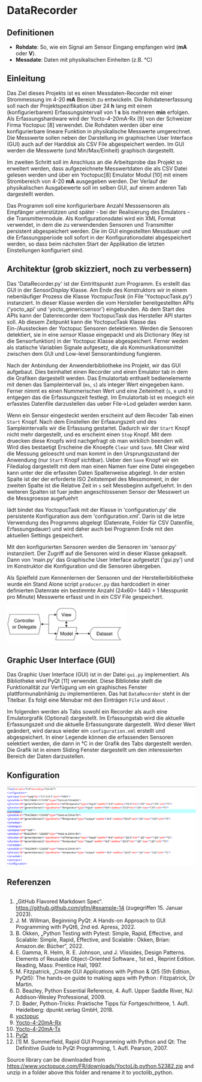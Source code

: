 # DataRecorder

## Definitionen
- **Rohdate**: So, wie ein Signal am Sensor Eingang empfangen wird (**mA** oder **V**).
- **Messdate**: Daten mit physikalischen Einheiten (z.B. °C)

## Einleitung
Das Ziel dieses Projekts ist es einen Messdaten-Recorder mit einer Strommessung im 4-20 **mA** Bereich zu entwickeln. Die Rohdatenerfassung  soll nach der Projektspezifikation über 24 **h** lang mit einem (konfigurierbarem) Erfassungsintervall von 1 **s** bis mehreren **min** erfolgen. Als Erfassungshardware wird der Yocto-4-20mA-Rx [9] von der Schweizer Firma Yoctopuc [8] verwendet. Die Rohdaten werden über eine konfigurierbare lineare Funktion in physikalische Messwerte umgerechnet. Die Messwerte sollen neben der Darstellung im graphischen User Interface (GUI) auch auf der Harddisk als CSV File abgespeichert werden. Im GUI werden die Messwerte (und Min/Max/Einheit) graphisch dargestellt.

Im zweiten Schritt soll im Anschluss an die Arbeitsprobe das Projekt so erweitert werden, dass aufgezeichnete Messwertdaten die als CSV Datei gelesen werden und über ein Yoctopuc[8] Emulator Modul [10] mit einem Strombereich von 4-20 **mA** ausgegeben werden. Der Verlauf der physikalischen Ausgabewerte soll im selben GUI, auf einem anderen Tab dargestellt werden.

Das Programm soll eine konfigurierbare Anzahl Messsensoren als Empfänger unterstützen und später - bei der Realisierung des Emulators - die Transmittermodule. Als Konfigurationsdatei wird ein XML Format verwendet, in dem die zu verwendenden Sensoren und Transmitter persistent abgespeichert werden. Die im GUI eingestellten Messdauer und die Erfassungsperiode soll sofort in der Konfigurationsdatei abgespeichert werden, so dass beim nächsten Start der Applikation die letzten Einstellungen konfiguriert sind.

## Architektur (grob skizziert, noch zu verbessern)
Das 'DataRecorder.py' ist der Eintrittspunkt zum Programm. Es erstellt das GUI in der *SensorDisplay* Klasse. Am Ende des Konstruktors wir in einem nebenläufiger Prozess die Klasse *YoctopucTask* (in File 'YoctopucTask.py') instanziert. In dieser Klasse werden die vom Hersteller bereitgestellten APIs ('yocto_api' und 'yocto_genericsensor') eingebunden. Ab dem Start des APIs kann der Datenrecorder dem YoctopucTask das Hersteller API starten soll. Ab diesem Zeitpunkt kann die YoctopucTask Klasse das Ein-/Ausstecken der Yoctopuc Sensoren detektieren. Werden die Sensoren detektiert, sie in eine *sensor* Klasse eingepackt und als Dictionary (Key ist die Sensorfunktion) in der Yoctopuc Klasse abgespeichert. Ferner weden  als statische Variablen Signale aufgesetz, die als Kommunikationsmittel zwischen dem GUI und Low-level Sensoranbindung fungieren.

Nach der Anbindung der Anwenderbibliotheke ins Projekt, wir das GUI aufgebaut. Dies beinhaltet einen Recorder und einen Emulator tab in dem die Grafiken dargestellt werden. Das Emulatortab enthaelt bedienelemente mit denen das Sampleintervall (`ms`, `s`)  als integer Wert eingegeben kann. Ferner nimmt es einen Nummerischen Wert und eine Zeiteinheit (`s`, `m` und `h`) entgegen das die Erfassungszeit festlegt. Im Emulatortab ist es moegich ein erfasstes Datenfile darzustellen das ueber File->Lod geladen werden kann.

Wenn ein Sensor eingesteckt werden erscheint auf dem Recoder Tab einen `Start` Knopf. Nach dem Einstellen der Erfaaungszeit und des Sampleintervalls wir die Erfassung gestartet. Dadurch wir der `Start` Knopf nicht mehr dargestellt, und es erscheint einen `Stop` Knopf. Mit dem druecken diese Knopfs wird nachgefragt ob man wirkilich beenden will. Wird dies bestaetigt Erscheine die Knoepfe `Clear` und `Save`. Mit Clear wird die Messung geloescht und man kommt in den Ursprungszustand der Anwendung (nur `Start` Knopf sichtbar). Ueber den `Save` Knopf wir ein Filedialog dargestellt mit dem man einen Namen fuer eine Datei eingegeben kann unter der die erfassten Daten Spaltenweise abgelegt. In der ersten Spalte ist der der erforderte ISO Zeitstempel des Messmoment, in der zweiten Spalte ist die Relative Zeit in `s` seit Messbeginn aufgefuehrt. In den weiteren Spalten ist fuer jeden angeschlossenen Sensor der Messwert un die Messgroesse augefuehrt

lädt bindet das YoctopucTask  mit der Klasse in 'configuration.py' die persistente Konfiguration aus dem 'configuration.xml'. Darin ist die letze Verwendung des Programms abgelegt (Datenrate, Folder für CSV Datenfile, Erfassungsdauer) und wird daher auch bei Programm Ende mit den aktuellen Settings gespeichert.

Mit den konfigurierten Sensoren werden die Sensoren im 'sensor.py' instanziiert. Der Zugriff auf die Sensoren wird in dieser Klasse gekapselt. Dann von 'main.py' das Graphische User Interface aufgesetzt ('gui.py') und im Konstruktor die Konfiguration und die Sensoren übergeben.

Als Spielfeld zum Kennenlernen der Sensoren und der Herstellerbibliotheke wurde ein Stand Alone script `producer.py` das hardcodiert in einer definierten Datenrate ein bestimmte Anzahl (24x60= 1440 = 1 Messpunkt pro Minute) Messwerte erfasst und in ein CSV File gespeichert.

![Model View Controller Aufbau](./mvc.png)

## Graphic User Interface (GUI)
Das Graphic User Interface (GUI) ist in der Datei `gui.py` implementiert. Als Bibliotheke wird PyQt [11] verwendet. Diese Biblioteke stellt die Funktionalität zur Verfügung um ein graphisches Fenster plattformunabnhänig zu implementieren. Das hat `DataRecorder` steht in der Titelbar. Es folgt eine Menubar mit den Einträgen `File` und `About` .

Im folgenden werden als Tabs sowohl ein Recorder als auch eine Emulatorgrafik (Optional) dargestellt. Im Erfassungstab wird die aktuelle Erfassungszeit und die aktuelle Erfassungsrate dargestellt. Wird dieser Wert geändert, wird daraus wieder ein `configuration.xml` erstellt und abgespeichert. In einer Legende können die erfassenden Sensoren selektiert werden, die dann in °C in der Grafik des Tabs dargestellt werden.  Die Grafik ist in einem Sliding Fenster dargestellt um den interessierten Bereich der Daten darzustellen.

## Konfiguration
![Xml Konfiguration](./xmlConfig.png)
## Referenzen

##
1. „GitHub Flavored Markdown Spec“. https://github.github.com/gfm/#example-14 (zugegriffen 15. Januar 2023).
2. J. M. Willman, Beginning PyQt: A Hands-on Approach to GUI Programming with PyQt6, 2nd ed. Apress, 2022.
3. B. Okken, „Python Testing with Pytest: Simple, Rapid, Effective, and Scalable: Simple, Rapid, Effective, and Scalable : Okken, Brian: Amazon.de: Bücher“, 2022.
4. E. Gamma, R. Helm, R. E. Johnson, und J. Vlissides, Design Patterns. Elements of Reusable Object-Oriented Software., 1st ed., Reprint Edition. Reading, Mass: Prentice Hall, 1997.
5. M. Fitzpatrick, „Create GUI Applications with Python & Qt5 (5th Edition, PyQt5): The hands-on guide to making apps with Python : Fitzpatrick, Dr Martin.
6. D. Beazley, Python Essential Reference, 4. Aufl. Upper Saddle River, NJ: Addison-Wesley Professional, 2009.
7. D. Bader, Python-Tricks: Praktische Tipps für Fortgeschrittene, 1. Aufl. Heidelberg: dpunkt.verlag GmbH, 2018.
8. [yoctopuc](https://www.yoctopuce.com/)
9. [Yocto-4-20mA-Rx](https://www.yoctopuce.com/EN/products/usb-electrical-interfaces/yocto-4-20ma-rx)
10. [Yocto-4-20mA-Tx](https://www.yoctopuce.com/EN/products/usb-electrical-interfaces/yocto-4-20ma-tx)
11. [PyQt](https://www.qt.io/)
12. [1] M. Summerfield, Rapid GUI Programming with Python and Qt: The Definitive Guide to PyQt Programming, 1. Aufl. Pearson, 2007.

Source library can be downloaded  from <https://www.yoctopuce.com/FR/downloads/YoctoLib.python.52382.zip> and unzip in a folder above this folder and rename it to yoctolib_python.
